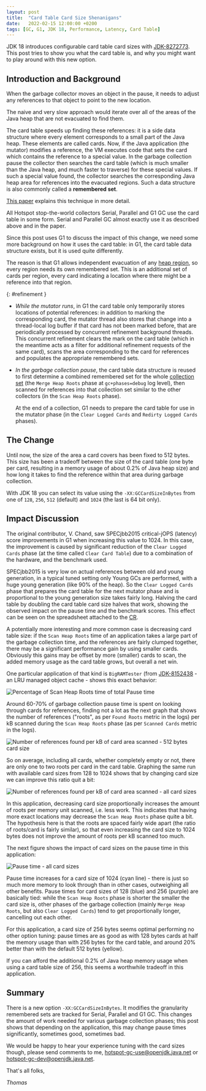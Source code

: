 ```yaml
---
layout: post
title:  "Card Table Card Size Shenanigans"
date:   2022-02-15 12:00:00 +0200
tags: [GC, G1, JDK 18, Performance, Latency, Card Table]
---
```


JDK 18 introduces configurable card table card sizes with [JDK-8272773](https://bugs.openjdk.java.net/browse/JDK-8272773). This post tries to show you what the card table is, and why you might want to play around with this new option.

## Introduction and Background ##

When the garbage collector moves an object in the pause, it needs to adjust any references to that object to point to the new location.

The naive and very slow approach would iterate over all of the areas of the Java heap that are not evacuated to find them.

The card table speeds up finding these references: it is a side data structure where every element corresponds to a small part of the Java heap. These elements are called cards. Now, if the Java application (the mutator) modifies a reference, the VM executes code that sets the card which contains the reference to a special value. In the garbage collection pause the collector then searches the card table (which is much smaller than the Java heap, and much faster to traverse) for these special values. If such a special value found, the collector searches the corresponding Java heap area for references into the evacuated regions. Such a data structure is also commonly called a **remembered set**.

[This paper](https://citeseer.ist.psu.edu/viewdoc/summary?doi=10.1.1.51.7061) explains this technique in more detail.

All Hotspot stop-the-world collectors Serial, Parallel and G1 GC use the card table in some form. Serial and Parallel GC almost exactly use it as described above and in the paper.

Since this post uses G1 to discuss the impact of this change, we need some more background on how it uses the card table: in G1, the card table data structure exists, but it is used quite differently.

The reason is that G1 allows independent evacuation of any [heap region](https://docs.oracle.com/en/java/javase/17/gctuning/garbage-first-g1-garbage-collector1.html#GUID-15921907-B297-43A4-8C48-DC88035BC7CF), so every region needs its own remembered set. This is an additional set of cards per region, every card indicating a location where there might be a reference into that region.

{: #refinement }
* *While the mutator runs*, in G1 the card table only temporarily stores locations of potential references: in addition to marking the corresponding card, the mutator thread also stores that change into a thread-local log buffer if that card has not been marked before, that are periodically processed by concurrent refinement background threads. This concurrent refinement clears the mark on the card table (which in the meantime acts as a filter for additional refinement requests of the same card), scans the area corresponding to the card for references and populates the appropriate remembered sets.

* *In the garbage collection pause*, the card table data structure is reused to first determine a combined remembered set for the whole [collection set](https://docs.oracle.com/en/java/javase/17/gctuning/garbage-first-g1-garbage-collector1.html#GUID-3A99AE6C-F80A-4565-A27C-B4AEDF5CDF71) (the `Merge Heap Roots` phase at `gc+phases=debug` log level), then scanned for references into that collection set similar to the other collectors (in the `Scan Heap Roots` phase).

    At the end of a collection, G1 needs to prepare the card table for use in the mutator phase (in the `Clear Logged Cards` and `Redirty Logged Cards` phases).
    
## The Change ##

Until now, the size of the area a card covers has been fixed to 512 bytes. This size has been a tradeoff between the size of the card table (one byte per card, resulting in a memory usage of about 0.2% of Java heap size) and how long it takes to find the reference within that area during garbage collection.

With JDK 18 you can select its value using the `-XX:GCCardSizeInBytes` from one of `128`, `256`, `512` (default) and `1024` (the last is 64 bit only).

## Impact Discussion ##

The original contributor, V. Chand, saw SPECjbb2015 critical-jOPS (latency) score improvements in G1 when increasing this value to 1024. In this case, the improvement is caused by significant reduction of the `Clear Logged Cards` phase (at the time called `Clear Card Table`) due to a combination of the hardware, and the benchmark used.

SPECjbb2015 is very low on actual references between old and young generation, in a typical tuned setting only Young GCs are performed, with a huge young generation (like 90% of the heap). So the `Clear Logged Cards` phase that prepares the card table for the next mutator phase and is proportional to the young generation size takes fairly long. Halving the card table by doubling the card table card size halves that work, showing the observed impact on the pause time and the benchmark scores. This effect can be seen on the spreadsheet attached to the [CR](https://bugs.openjdk.java.net/browse/JDK-8272773).

A potentially more interesting and more common case is decreasing card table size: if the `Scan Heap Roots` time of an application takes a large part of the garbage collection time, and the references are fairly clumped together, there may be a significant performance gain by using smaller cards. Obviously this gains may be offset by more (smaller) cards to scan, the added memory usage as the card table grows, but overall a net win.

One particular application of that kind is `BigRAMTester` (from [JDK-8152438](https://bugs.openjdk.java.net/browse/JDK-8152438) - an LRU managed object cache - shows this exact behavior:

![Percentage of Scan Heap Roots time of total Pause time](/assets/20220215-cardsize-scan-heap-roots-512.png)

Around 60-70% of garbage collection pause time is spent on looking through cards for references, finding not a lot as the next graph that shows the number of references ("roots", as per `Found Roots` metric in the logs) per kB scanned during the `Scan Heap Roots` phase (as per `Scanned Cards` metric in the logs).

![Number of references found per kB of card area scanned - 512 bytes card size](/assets/20220215-cardsize-cards-per-kb-512.png)

So on average, including all cards, whether completely empty or not, there are only one to two roots per card in the card table. Graphing the same run with available card sizes from 128 to 1024 shows that by changing card size we can improve this ratio quit a bit:

![Number of references found per kB of card area scanned - all card sizes](/assets/20220215-cardsize-cards-per-kb-all.png)

In this application, decreasing card size proportionally increases the amount of roots per memory unit scanned, i.e. less work. This indicates that having more exact locations may decrease the `Scan Heap Roots` phase quite a bit. The hypothesis here is that the roots are spaced fairly wide apart (the ratio of roots/card is fairly similar), so that even increasing the card size to 1024 bytes does not improve the amount of roots per kB scanned too much.

The next figure shows the impact of card sizes on the pause time in this application:

![Pause time - all card sizes](/assets/20220215-cardsize-pausetime-all.png)

Pause time increases for a card size of 1024 (cyan line) - there is just so much more memory to look through than in other cases, outweighing all other benefits. Pause times for card sizes of 128 (blue) and 256 (purple) are basically tied: while the `Scan Heap Roots` phase is shorter the smaller the card size is, other phases of the garbage collection (mainly `Merge Heap Roots`, but also `Clear Logged Cards`) tend to get proportionally longer, cancelling out each other.

For this application, a card size of 256 bytes seems optimal performing no other option tuning: pause times are as good as with 128 bytes cards at half the memory usage than with 256 bytes for the card table, and around 20% better than with the default 512 bytes (yellow).

If you can afford the additional 0.2% of Java heap memory usage when using a card table size of 256, this seems a worthwhile tradeoff in this application.

## Summary

There is a new option `-XX:GCCardSizeInBytes`. It modifies the granularity remembered sets are tracked for Serial, Parallel and G1 GC. This changes the amount of work needed for various garbage collection phases; this post shows that depending on the application, this may change pause times significantly, sometimes good, sometimes bad.

We would be happy to hear your experience tuning with the card sizes though, please send comments to me, [hotspot-gc-use@openjdk.java.net](mailto:hotspot-gc-use@openjdk.java.net) or [hotspot-gc-dev@openjdk.java.net](mailto:hotspot-gc-dev@openjdk.java.net).


That's all folks,

*Thomas*

